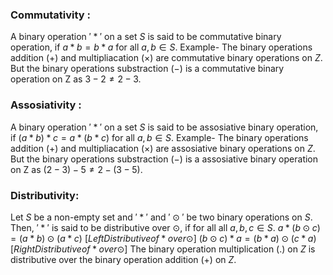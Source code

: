 ### Commutativity : 
A binary operation $'\ast'$ on a set $S$ is said to be commutative binary operation, if $a \ast b = b \ast a$ for all $a, b \in S$.
Example-
  The binary operations addition $(+)$ and multipliacation $(\times)$ are commutative binary operations on $Z$. But the binary operations substraction $(-)$ is a commutative binary operation on Z as $3-2\neq2-3$.

### Assosiativity :
A binary operation $'\ast'$ on a set $S$ is said to be assosiative binary operation, if $(a \ast b)\ast c = a \ast(b \ast c)$ for all $a, b \in S$.
Example-
  The binary operations addition $(+)$ and multipliacation $(\times)$ are assosiative binary operations on $Z$. But the binary operations substraction $(-)$ is a assosiative binary operation on Z as $(2-3)-5\neq2-(3-5)$.

### Distributivity:
Let $S$ be a non-empty set and $'\ast'$ and $'\odot'$ be two binary operations on $S$. Then, $'\ast'$ is said to be distributive over $\odot$, if for all all $a, b, c \in S$.
$\begin{equation*} a \ast (b \odot c) = (a \ast b) \odot (a \ast c)\end{equation*}$                                    $[Left Distributive of \ast over \odot]$
$\begin{equation*} (b \odot c)\ast a = (b \ast a) \odot (c \ast a)\end{equation*}$                                    $[Right Distributive of \ast over \odot]$
The binary operation multiplication $(.)$ on $Z$ is distributive over the binary operation addition $(+)$ on $Z$.
